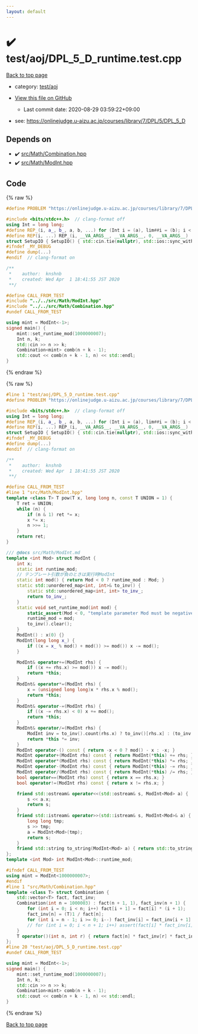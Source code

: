 ```yaml
---
layout: default
---
```


<!-- mathjax config similar to math.stackexchange -->
<script type="text/javascript" async
  src="https://cdnjs.cloudflare.com/ajax/libs/mathjax/2.7.5/MathJax.js?config=TeX-MML-AM_CHTML">
</script>
<script type="text/x-mathjax-config">
  MathJax.Hub.Config({
    TeX: { equationNumbers: { autoNumber: "AMS" }},
    tex2jax: {
      inlineMath: [ ['$','$'] ],
      processEscapes: true
    },
    "HTML-CSS": { matchFontHeight: false },
    displayAlign: "left",
    displayIndent: "2em"
  });
</script>

<script type="text/javascript" src="https://cdnjs.cloudflare.com/ajax/libs/jquery/3.4.1/jquery.min.js"></script>
<script src="https://cdn.jsdelivr.net/npm/jquery-balloon-js@1.1.2/jquery.balloon.min.js" integrity="sha256-ZEYs9VrgAeNuPvs15E39OsyOJaIkXEEt10fzxJ20+2I=" crossorigin="anonymous"></script>
<script type="text/javascript" src="../../../assets/js/copy-button.js"></script>
<link rel="stylesheet" href="../../../assets/css/copy-button.css" />


# :heavy_check_mark: test/aoj/DPL_5_D_runtime.test.cpp

<a href="../../../index.html">Back to top page</a>

* category: <a href="../../../index.html#0d0c91c0cca30af9c1c9faef0cf04aa9">test/aoj</a>
* <a href="{{ site.github.repository_url }}/blob/master/test/aoj/DPL_5_D_runtime.test.cpp">View this file on GitHub</a>
    - Last commit date: 2020-08-29 03:59:22+09:00


* see: <a href="https://onlinejudge.u-aizu.ac.jp/courses/library/7/DPL/5/DPL_5_D">https://onlinejudge.u-aizu.ac.jp/courses/library/7/DPL/5/DPL_5_D</a>


## Depends on

* :heavy_check_mark: <a href="../../../library/src/Math/Combination.hpp.html">src/Math/Combination.hpp</a>
* :heavy_check_mark: <a href="../../../library/src/Math/ModInt.hpp.html">src/Math/ModInt.hpp</a>


## Code

<a id="unbundled"></a>
{% raw %}
```cpp
#define PROBLEM "https://onlinejudge.u-aizu.ac.jp/courses/library/7/DPL/5/DPL_5_D"

#include <bits/stdc++.h>  // clang-format off
using Int = long long;
#define REP_(i, a_, b_, a, b, ...) for (Int i = (a), lim##i = (b); i < lim##i; i++)
#define REP(i, ...) REP_(i, __VA_ARGS__, __VA_ARGS__, 0, __VA_ARGS__)
struct SetupIO { SetupIO() { std::cin.tie(nullptr), std::ios::sync_with_stdio(false), std::cout << std::fixed << std::setprecision(13); } } setup_io;
#ifndef _MY_DEBUG
#define dump(...)
#endif  // clang-format on

/**
 *    author:  knshnb
 *    created: Wed Apr  1 18:41:55 JST 2020
 **/

#define CALL_FROM_TEST
#include "../../src/Math/ModInt.hpp"
#include "../../src/Math/Combination.hpp"
#undef CALL_FROM_TEST

using mint = ModInt<-1>;
signed main() {
    mint::set_runtime_mod(1000000007);
    Int n, k;
    std::cin >> n >> k;
    Combination<mint> comb(n + k - 1);
    std::cout << comb(n + k - 1, n) << std::endl;
}

```
{% endraw %}

<a id="bundled"></a>
{% raw %}
```cpp
#line 1 "test/aoj/DPL_5_D_runtime.test.cpp"
#define PROBLEM "https://onlinejudge.u-aizu.ac.jp/courses/library/7/DPL/5/DPL_5_D"

#include <bits/stdc++.h>  // clang-format off
using Int = long long;
#define REP_(i, a_, b_, a, b, ...) for (Int i = (a), lim##i = (b); i < lim##i; i++)
#define REP(i, ...) REP_(i, __VA_ARGS__, __VA_ARGS__, 0, __VA_ARGS__)
struct SetupIO { SetupIO() { std::cin.tie(nullptr), std::ios::sync_with_stdio(false), std::cout << std::fixed << std::setprecision(13); } } setup_io;
#ifndef _MY_DEBUG
#define dump(...)
#endif  // clang-format on

/**
 *    author:  knshnb
 *    created: Wed Apr  1 18:41:55 JST 2020
 **/

#define CALL_FROM_TEST
#line 1 "src/Math/ModInt.hpp"
template <class T> T pow(T x, long long n, const T UNION = 1) {
    T ret = UNION;
    while (n) {
        if (n & 1) ret *= x;
        x *= x;
        n >>= 1;
    }
    return ret;
}

/// @docs src/Math/ModInt.md
template <int Mod> struct ModInt {
    int x;
    static int runtime_mod;
    // テンプレート引数が負のときは実行時ModInt
    static int mod() { return Mod < 0 ? runtime_mod : Mod; }
    static std::unordered_map<int, int>& to_inv() {
        static std::unordered_map<int, int> to_inv_;
        return to_inv_;
    }
    static void set_runtime_mod(int mod) {
        static_assert(Mod < 0, "template parameter Mod must be negative for runtime ModInt");
        runtime_mod = mod;
        to_inv().clear();
    }
    ModInt() : x(0) {}
    ModInt(long long x_) {
        if ((x = x_ % mod() + mod()) >= mod()) x -= mod();
    }

    ModInt& operator+=(ModInt rhs) {
        if ((x += rhs.x) >= mod()) x -= mod();
        return *this;
    }
    ModInt& operator*=(ModInt rhs) {
        x = (unsigned long long)x * rhs.x % mod();
        return *this;
    }
    ModInt& operator-=(ModInt rhs) {
        if ((x -= rhs.x) < 0) x += mod();
        return *this;
    }
    ModInt& operator/=(ModInt rhs) {
        ModInt inv = to_inv().count(rhs.x) ? to_inv()[rhs.x] : (to_inv()[rhs.x] = pow(rhs, mod() - 2).x);
        return *this *= inv;
    }
    ModInt operator-() const { return -x < 0 ? mod() - x : -x; }
    ModInt operator+(ModInt rhs) const { return ModInt(*this) += rhs; }
    ModInt operator*(ModInt rhs) const { return ModInt(*this) *= rhs; }
    ModInt operator-(ModInt rhs) const { return ModInt(*this) -= rhs; }
    ModInt operator/(ModInt rhs) const { return ModInt(*this) /= rhs; }
    bool operator==(ModInt rhs) const { return x == rhs.x; }
    bool operator!=(ModInt rhs) const { return x != rhs.x; }

    friend std::ostream& operator<<(std::ostream& s, ModInt<Mod> a) {
        s << a.x;
        return s;
    }
    friend std::istream& operator>>(std::istream& s, ModInt<Mod>& a) {
        long long tmp;
        s >> tmp;
        a = ModInt<Mod>(tmp);
        return s;
    }
    friend std::string to_string(ModInt<Mod> a) { return std::to_string(a.x); }
};
template <int Mod> int ModInt<Mod>::runtime_mod;

#ifndef CALL_FROM_TEST
using mint = ModInt<1000000007>;
#endif
#line 1 "src/Math/Combination.hpp"
template <class T> struct Combination {
    std::vector<T> fact, fact_inv;
    Combination(int n = 1000003) : fact(n + 1, 1), fact_inv(n + 1) {
        for (int i = 0; i < n; i++) fact[i + 1] = fact[i] * (i + 1);
        fact_inv[n] = (T)1 / fact[n];
        for (int i = n - 1; i >= 0; i--) fact_inv[i] = fact_inv[i + 1] * (i + 1);
        // for (int i = 0; i < n + 1; i++) assert(fact[i] * fact_inv[i] == 1);
    }
    T operator()(int n, int r) { return fact[n] * fact_inv[r] * fact_inv[n - r]; }
};
#line 20 "test/aoj/DPL_5_D_runtime.test.cpp"
#undef CALL_FROM_TEST

using mint = ModInt<-1>;
signed main() {
    mint::set_runtime_mod(1000000007);
    Int n, k;
    std::cin >> n >> k;
    Combination<mint> comb(n + k - 1);
    std::cout << comb(n + k - 1, n) << std::endl;
}

```
{% endraw %}

<a href="../../../index.html">Back to top page</a>

